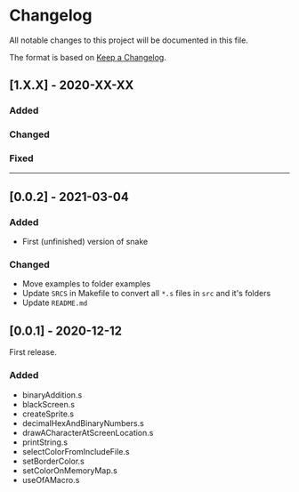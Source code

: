 # Changelog

All notable changes to this project will be documented in this file.

The format is based on [Keep a Changelog](https://keepachangelog.com/en/1.0.0/).

## [1.X.X] - 2020-XX-XX

### Added

### Changed

### Fixed

---

## [0.0.2] - 2021-03-04

### Added

- First (unfinished) version of snake

### Changed

- Move examples to folder examples
- Update `SRCS` in Makefile to convert all `*.s` files in `src` and it's folders
- Update `README.md`

## [0.0.1] - 2020-12-12

First release.

### Added

- binaryAddition.s
- blackScreen.s
- createSprite.s
- decimalHexAndBinaryNumbers.s
- drawACharacterAtScreenLocation.s
- printString.s
- selectColorFromIncludeFile.s
- setBorderColor.s
- setColorOnMemoryMap.s
- useOfAMacro.s

